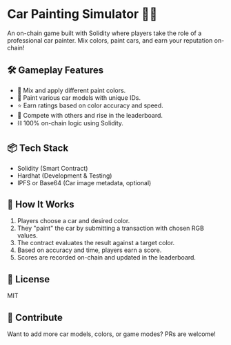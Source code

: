 # Car Painting Simulator 🎨🚗   
        
An on-chain game built with Solidity where players take the role of a professional car painter. Mix colors, paint cars, and earn your reputation on-chain!   
       
## 🛠️ Gameplay Features            
         
- 🎨 Mix and apply different paint colors.    
- 🚗 Paint various car models with unique IDs.      
- ⭐ Earn ratings based on color accuracy and speed.   
- 🔄 Compete with others and rise in the leaderboard.   
- ⛓️ 100% on-chain logic using Solidity.   
      
## 📦 Tech Stack    
 
- Solidity (Smart Contract)        
- Hardhat (Development & Testing)      
- IPFS or Base64 (Car image metadata, optional)   
         
## 🚀 How It Works 
  
1. Players choose a car and desired color.   
2. They "paint" the car by submitting a transaction with chosen RGB values.  
3. The contract evaluates the result against a target color. 
4. Based on accuracy and time, players earn a score.      
5. Scores are recorded on-chain and updated in the leaderboard.

## 📄 License

MIT

## 🙌 Contribute

Want to add more car models, colors, or game modes? PRs are welcome!
